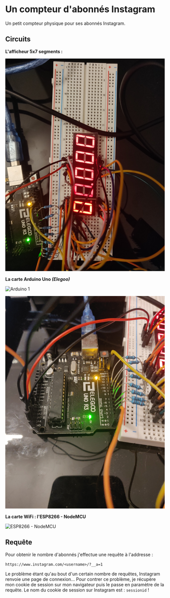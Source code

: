 # Un compteur d'abonnés Instagram

Un petit compteur physique pour ses abonnés Instagram.

## Circuits

**L'afficheur 5x7 segments :**

![Digits](img/digits.jpg)

**La carte Arduino Uno *(Elegoo)***

![Arduino 1](img/arduino1.jpg)

![Arduino 2](img/arduino2.jpg)

**La carte WiFi : l'ESP8266 - NodeMCU**

![ESP8266 - NodeMCU](img/esp8266.jpg)

## Requête

Pour obtenir le nombre d'abonnés j'effectue une requête à l'addresse :

```
https://www.instagram.com/<username>/?__a=1
```

Le problème étant qu'au bout d'un certain nombre de requêtes, Instagram renvoie une page de connexion... Pour contrer ce problème, je récupère mon cookie de session sur mon navigateur puis le passe en paramètre de la requête.
Le nom du cookie de session sur Instagram est : `sessionid` !

